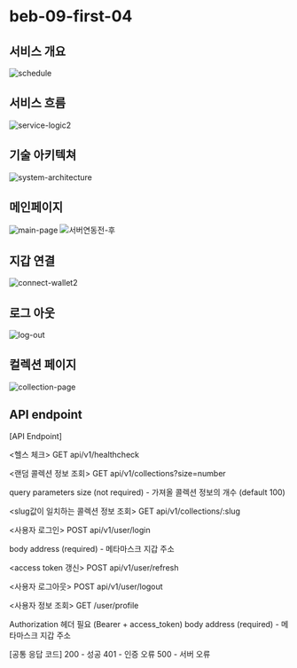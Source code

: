 # beb-09-first-04

## 서비스 개요

![schedule](https://github.com/codestates-beb/beb-09-first-04/assets/110643793/45dccf1f-7d68-48b7-b3c7-621b3cd2f8e3)

## 서비스 흐름

![service-logic2](https://github.com/codestates-beb/beb-09-first-04/assets/110643793/c31505c7-1d66-40b2-a9cd-410ad36fcc65)

## 기술 아키텍쳐

![system-architecture](https://github.com/codestates-beb/beb-09-first-04/assets/110643793/3d9e66d8-68a8-4285-938e-13be897f155b)

## 메인페이지

![main-page](https://github.com/codestates-beb/beb-09-first-04/assets/110643793/331b6bdd-0bf3-48ec-be63-eeba1752124d)
![서버연동전-후](https://github.com/codestates-beb/beb-09-first-04/assets/110643793/d4ac16e4-0ced-40ff-9d21-b63d6c1a13f0)

## 지갑 연결

![connect-wallet2](https://github.com/codestates-beb/beb-09-first-04/assets/110643793/1e28fa99-f8e2-4235-bdab-8f35501e3132)

## 로그 아웃

![log-out](https://github.com/codestates-beb/beb-09-first-04/assets/110643793/09b2aa7d-a799-47a8-afa5-944031f6b4c9)

## 컬렉션 페이지

![collection-page](https://github.com/codestates-beb/beb-09-first-04/assets/110643793/5ad1ddd6-9afb-4956-8a9d-5cc24a1755ba)

## API endpoint

[API Endpoint]

<헬스 체크>
GET api/v1/healthcheck

<랜덤 콜렉션 정보 조회>
GET api/v1/collections?size=number

query parameters
size (not required) - 가져올 콜렉션 정보의 개수 (default 100)

<slug값이 일치하는 콜렉션 정보 조회>
GET api/v1/collections/:slug

<사용자 로그인>
POST api/v1/user/login

body
address (required) - 메타마스크 지갑 주소

<access token 갱신>
POST api/v1/user/refresh

<사용자 로그아웃>
POST api/v1/user/logout

<사용자 정보 조회>
GET /user/profile

Authorization 헤더 필요 (Bearer + access_token)
body
address (required) - 메타마스크 지갑 주소

[공통 응답 코드]
200 - 성공
401 - 인증 오류
500 - 서버 오류
